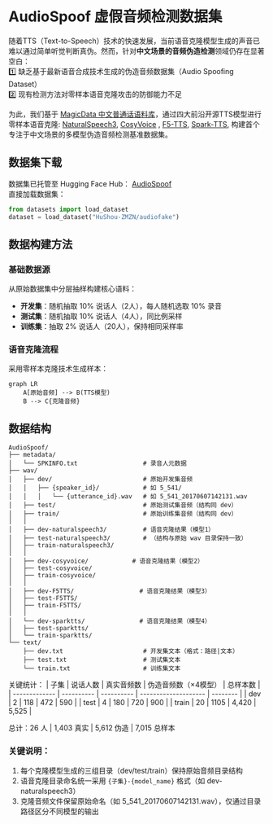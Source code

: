 # AudioSpoof 虚假音频检测数据集

随着TTS（Text-to-Speech）技术的快速发展，当前语音克隆模型生成的声音已难以通过简单听觉判断真伪。然而，针对**中文场景的音频伪造检测**领域仍存在显著空白：  
1️⃣ 缺乏基于最新语音合成技术生成的伪造音频数据集（Audio Spoofing Dataset）  
2️⃣ 现有检测方法对零样本语音克隆攻击的防御能力不足  

为此，我们基于 [MagicData 中文普通话语料库](https://www.magicdatatech.cn/)，通过四大前沿开源TTS模型进行零样本语音克隆: [NaturalSpeech3](https://github.com/open-mmlab/Amphion/blob/main/models/codec/ns3_codec/README.md), [CosyVoice](https://github.com/FunAudioLLM/CosyVoice)  , [F5-TTS](https://github.com/SWivid/F5-TTS), [Spark-TTS](https://github.com/SparkAudio/Spark-TTS), 构建首个专注于中文场景的多模型伪造音频检测基准数据集。  


## 数据集下载

数据集已托管至 Hugging Face Hub：  [AudioSpoof](https://huggingface.co/datasets/HuShou-ZMZN/audiofake)  
直接加载数据集：
```python
from datasets import load_dataset
dataset = load_dataset("HuShou-ZMZN/audiofake")
```


## 数据构建方法
### 基础数据源
从原始数据集中分层抽样构建核心语料：
- **开发集**：随机抽取 10% 说话人（2人），每人随机选取 10% 录音
- **测试集**：随机抽取 10% 说话人（4人），同比例采样
- **训练集**：抽取 2% 说话人（20人），保持相同采样率

### 语音克隆流程
采用零样本克隆技术生成样本：
```
graph LR
    A[原始音频] --> B(TTS模型)
    B --> C{克隆音频}
```

## 数据结构

```
AudioSpoof/
├── metadata/
│   └── SPKINFO.txt                  # 录音人元数据
├── wav/
│   ├── dev/                         # 原始开发集音频
│   │   ├── {speaker_id}/            # 如 5_541/
│   │   │   └── {utterance_id}.wav   # 如 5_541_20170607142131.wav
│   ├── test/                        # 原始测试集音频（结构同 dev）
│   ├── train/                       # 原始训练集音频（结构同 dev）
│   │
│   ├── dev-naturalspeech3/          # 语音克隆结果（模型1）
│   ├── test-naturalspeech3/         # （结构与原始 wav 目录保持一致）
│   ├── train-naturalspeech3/
│   │
│   ├── dev-cosyvoice/            # 语音克隆结果（模型2）
│   ├── test-cosyvoice/
│   ├── train-cosyvoice/
│   │
│   ├── dev-F5TTS/                  # 语音克隆结果（模型3）
│   ├── test-F5TTS/
│   ├── train-F5TTS/
│   │
│   └── dev-sparktts/               # 语音克隆结果（模型4）
│   ├── test-sparktts/
│   └── train-sparktts/
└── text/
    ├── dev.txt                      # 开发集文本（格式：路径|文本）
    ├── test.txt                     # 测试集文本
    └── train.txt                    # 训练集文本

```
关键统计： 
| 子集          | 说话人数   | 真实音频数 | 伪造音频数（×4模型） | 总样本数 |
| ------------- | ---------- | ---------- | -------------------- | -------- |
| dev           | 2          | 118        | 472                  | 590      |
| test          | 4          | 180        | 720                  | 900      |
| train         | 20         | 1105       | 4,420                | 5,525    |

 总计：26 人 | 1,403 真实 | 5,612 伪造 | 7,015 总样本  

### 关键说明： 
1. 每个克隆模型生成的三组目录（dev/test/train）保持原始音频目录结构
2. 语音克隆目录命名统一采用 `{子集}-{model_name}` 格式（如 dev-naturalspeech3）
3. 克隆音频文件保留原始命名（如 5_541_20170607142131.wav），仅通过目录路径区分不同模型的输出



